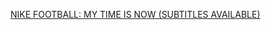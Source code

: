 ---
layout: post
wordpress_id: 1471
wordpress_url: http://noesbueno.com/archives/1471
date: '2012-05-18 13:44:33 -0500'
date_gmt: '2012-05-18 18:44:33 -0500'
body: |
  <p><a href="http://youtube.com/watch?v=QMv8g8CO4cQ">NIKE FOOTBALL: MY TIME IS NOW (SUBTITLES AVAILABLE)</a></p>
---